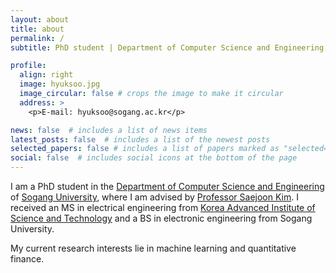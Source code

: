 ```yaml
---
layout: about
title: about
permalink: /
subtitle: PhD student | Department of Computer Science and Engineering, Sogang University

profile:
  align: right
  image: hyuksoo.jpg
  image_circular: false # crops the image to make it circular
  address: >
    <p>E-mail: hyuksoo@sogang.ac.kr</p>

news: false  # includes a list of news items
latest_posts: false  # includes a list of the newest posts
selected_papers: false # includes a list of papers marked as "selected={true}"
social: false  # includes social icons at the bottom of the page
---
```


<!-- You can put a picture in. The code is already in, just name your picture `prof_pic.jpg` and put it in the `assets/img/` folder. -->

<!-- Put your address / P.O. box / other info right below your picture. You can also disable any of these elements by editing `profile` property of the YAML header of your `_pages/about.md`. Edit `_bibliography/papers.bib` and Jekyll will render your [publications page](/al-folio/publications/) automatically. -->

<!-- Link to your social media connections, too. This theme is set up to use [Font Awesome icons](http://fortawesome.github.io/Font-Awesome/) and [Academicons](https://jpswalsh.github.io/academicons/), like the ones below. Add your Facebook, Twitter, LinkedIn, Google Scholar, or just disable all of them. -->

I am a PhD student in the <a href="https://ecs.sogang.ac.kr/ecs/index_new.html" target="_blank" rel="noopener noreferrer">Department of Computer Science and Engineering</a> of <a href="http://wwwe.sogang.ac.kr" target="_blank" rel="noopener noreferrer">Sogang University</a>, where I am advised by <a href="http://fml.sogang.ac.kr/">Professor Saejoon Kim</a>. I received an MS in electrical engineering from <a href="https://www.kaist.ac.kr/en/" target="_blank" rel="noopener noreferrer">Korea Advanced Institute of Science and Technology</a> and a BS in electronic engineering from Sogang University.

My current research interests lie in machine learning and quantitative finance.

